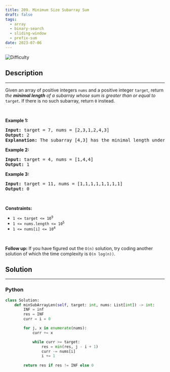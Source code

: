 ```yaml
---
title: 209. Minimum Size Subarray Sum
draft: false
tags: 
  - array
  - binary-search
  - sliding-window
  - prefix-sum
date: 2023-07-06
---
```


![Difficulty](https://img.shields.io/badge/Difficulty-Medium-blue.svg)

## Description

---
<p>Given an array of positive integers <code>nums</code> and a positive integer <code>target</code>, return <em>the <strong>minimal length</strong> of a </em><span data-keyword="subarray-nonempty"><em>subarray</em></span><em> whose sum is greater than or equal to</em> <code>target</code>. If there is no such subarray, return <code>0</code> instead.</p>

<p>&nbsp;</p>
<p><strong class="example">Example 1:</strong></p>

<pre>
<strong>Input:</strong> target = 7, nums = [2,3,1,2,4,3]
<strong>Output:</strong> 2
<strong>Explanation:</strong> The subarray [4,3] has the minimal length under the problem constraint.
</pre>

<p><strong class="example">Example 2:</strong></p>

<pre>
<strong>Input:</strong> target = 4, nums = [1,4,4]
<strong>Output:</strong> 1
</pre>

<p><strong class="example">Example 3:</strong></p>

<pre>
<strong>Input:</strong> target = 11, nums = [1,1,1,1,1,1,1,1]
<strong>Output:</strong> 0
</pre>

<p>&nbsp;</p>
<p><strong>Constraints:</strong></p>

<ul>
	<li><code>1 &lt;= target &lt;= 10<sup>9</sup></code></li>
	<li><code>1 &lt;= nums.length &lt;= 10<sup>5</sup></code></li>
	<li><code>1 &lt;= nums[i] &lt;= 10<sup>4</sup></code></li>
</ul>

<p>&nbsp;</p>
<strong>Follow up:</strong> If you have figured out the <code>O(n)</code> solution, try coding another solution of which the time complexity is <code>O(n log(n))</code>.

## Solution

---
### Python
``` py title='minimum-size-subarray-sum'
class Solution:
    def minSubArrayLen(self, target: int, nums: List[int]) -> int:
        INF = inf
        res = INF
        curr = i = 0

        for j, x in enumerate(nums):
            curr += x

            while curr >= target:
                res = min(res, j - i + 1)
                curr -= nums[i]
                i += 1
        
        return res if res != INF else 0

```

